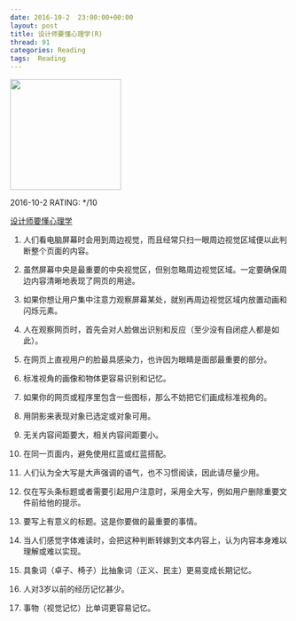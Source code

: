 ```yaml
---
date: 2016-10-2	 23:00:00+00:00
layout: post
title: 设计师要懂心理学(R)
thread: 91
categories: Reading
tags:  Reading
---
```


<img src="https://images-cn-8.ssl-images-amazon.com/images/I/516mOusVSdL.jpg" width="200" />

2016-10-2 RATING: */10

[设计师要懂心理学](https://www.amazon.cn/%E5%9B%BE%E7%81%B5%E4%BA%A4%E4%BA%92%E8%AE%BE%E8%AE%A1%E4%B8%9B%E4%B9%A6-%E8%AE%BE%E8%AE%A1%E5%B8%88%E8%A6%81%E6%87%82%E5%BF%83%E7%90%86%E5%AD%A6-%E9%AD%8F%E5%9B%A0%E7%94%B3%E5%85%8B/dp/B00COG458G/ref=sr_1_1?ie=UTF8&qid=1475373736&sr=8-1&keywords=%E8%AE%BE%E8%AE%A1%E5%B8%88%E8%A6%81%E6%87%82%E5%BF%83%E7%90%86%E5%AD%A6)

1. 人们看电脑屏幕时会用到周边视觉，而且经常只扫一眼周边视觉区域便以此判断整个页面的内容。

2. 虽然屏幕中央是最重要的中央视觉区，但别忽略周边视觉区域。一定要确保周边内容清晰地表现了网页的用途。

3. 如果你想让用户集中注意力观察屏幕某处，就别再周边视觉区域内放置动画和闪烁元素。

4. 人在观察网页时，首先会对人脸做出识别和反应（至少没有自闭症人都是如此）。

5. 在网页上直视用户的脸最具感染力，也许因为眼睛是面部最重要的部分。

6. 标准视角的画像和物体更容易识别和记忆。

7. 如果你的网页或程序里包含一些图标，那么不妨把它们画成标准视角的。

8. 用阴影来表现对象已选定或对象可用。

9. 无关内容间距要大，相关内容间距要小。

10. 在同一页面内，避免使用红蓝或红蓝搭配。

11. 人们认为全大写是大声强调的语气，也不习惯阅读，因此请尽量少用。

12. 仅在写头条标题或者需要引起用户注意时，采用全大写，例如用户删除重要文件前给他的提示。

13. 要写上有意义的标题。这是你要做的最重要的事情。

14. 当人们感觉字体难读时，会把这种判断转嫁到文本内容上，认为内容本身难以理解或难以实现。

15. 具象词（卓子、椅子）比抽象词（正义、民主）更易变成长期记忆。

16. 人对3岁以前的经历记忆甚少。

17. 事物（视觉记忆）比单词更容易记忆。

